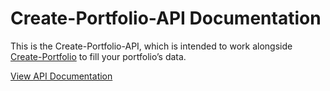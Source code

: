 # Create-Portfolio-API Documentation
This is the Create-Portfolio-API, which is intended to work alongside [Create-Portfolio](https://github.com/t0ri/create-portfolio-frontend) to fill your portfolio’s data.

[View API Documentation](http://victoriamurray.me/create-portfolio-backend/#/)
